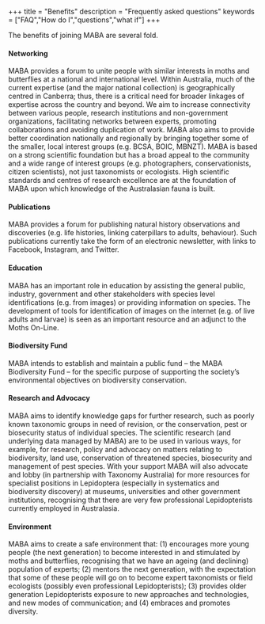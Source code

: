 +++
title = "Benefits"
description = "Frequently asked questions"
keywords = ["FAQ","How do I","questions","what if"]
+++

The benefits of joining MABA are several fold.

#### Networking
MABA provides a forum to unite people with similar interests in moths and butterflies at a national and international level. Within Australia, much of the current expertise (and the major national collection) is geographically centred in Canberra; thus, there is a critical need for broader linkages of expertise across the country and beyond. We aim to increase connectivity between various people, research institutions and non-government organizations, facilitating networks between experts, promoting collaborations and avoiding duplication of work. MABA also aims to provide better coordination nationally and regionally by bringing together some of the smaller, local interest groups (e.g. BCSA, BOIC, MBNZT). MABA is based on a strong scientific foundation but has a broad appeal to the community and a wide range of interest groups (e.g. photographers, conservationists, citizen scientists), not just taxonomists or ecologists. High scientific standards and centres of research excellence are at the foundation of MABA upon which knowledge of the Australasian fauna is built. 

#### Publications
MABA provides a forum for publishing natural history observations and discoveries (e.g. life histories, linking caterpillars to adults, behaviour). Such publications currently take the form of an electronic newsletter, with links to Facebook, Instagram, and Twitter. 

#### Education
MABA has an important role in education by assisting the general public, industry, government and other stakeholders with species level identifications (e.g. from images) or providing information on species. The development of tools for identification of images on the internet (e.g. of live adults and larvae) is seen as an important resource and an adjunct to the Moths On-Line. 

#### Biodiversity Fund
MABA intends to establish and maintain a public fund – the MABA Biodiversity Fund – for the specific purpose of supporting the society’s environmental objectives on biodiversity conservation. 

#### Research and Advocacy

MABA aims to identify knowledge gaps for further research, such as poorly known taxonomic groups in need of revision, or the conservation, pest or biosecurity status of individual species. The scientific research (and underlying data managed by MABA) are to be used in various ways, for example, for research, policy and advocacy on matters relating to biodiversity, land use, conservation of threatened species, biosecurity and management of pest species. With your support MABA will also advocate and lobby (in partnership with Taxonomy Australia) for more resources for specialist positions in Lepidoptera (especially in systematics and biodiversity discovery) at museums, universities and other government institutions, recognising that there are very few professional Lepidopterists currently employed in Australasia.

#### Environment

MABA aims to create a safe environment that: (1) encourages more young people (the next generation) to become interested in and stimulated by moths and butterflies, recognising that we have an ageing (and declining) population of experts; (2) mentors the next generation, with the expectation that some of these people will go on to become expert taxonomists or field ecologists (possibly even professional Lepidopterists); (3) provides older generation Lepidopterists exposure to new approaches and technologies, and new modes of communication; and (4) embraces and promotes diversity.
